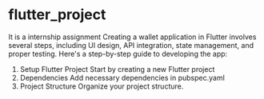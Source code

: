 # flutter_project
It is a internship assignment
Creating a wallet application in Flutter involves several steps, including UI design, API integration, state management, and proper testing. Here's a step-by-step guide to developing the app:

1. Setup Flutter Project
Start by creating a new Flutter project
2. Dependencies
Add necessary dependencies in pubspec.yaml
3. Project Structure
Organize your project structure.
